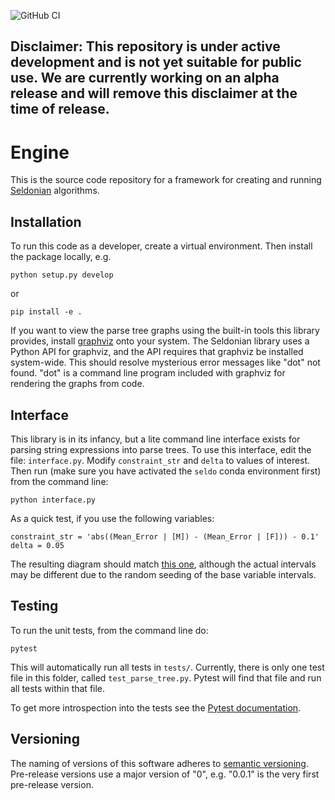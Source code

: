 ![GitHub CI](https://github.com/seldonian-framework/Engine/actions/workflows/test-action.yml/badge.svg)

## Disclaimer: This repository is under active development and is not yet suitable for public use. We are currently working on an alpha release and will remove this disclaimer at the time of release. 

# Engine

This is the source code repository for a framework for creating and running [Seldonian](http://aisafety.cs.umass.edu/) algorithms. 

## Installation
To run this code as a developer, create a virtual environment. Then install the package locally, e.g. 

```
python setup.py develop
```

or 

```
pip install -e .
```

If you want to view the parse tree graphs using the built-in tools this library provides, install [graphviz](https://graphviz.org/download/) onto your system. The Seldonian library uses a Python API for graphviz, and the API requires that graphviz be installed system-wide. This should resolve mysterious error messages like "dot" not found. "dot" is a command line program included with graphviz for rendering the graphs from code. 

## Interface

This library is in its infancy, but a lite command line interface exists for parsing string expressions into parse trees. To use this interface, edit the file: `interface.py`. Modify `constraint_str` and `delta` to values of interest. Then run (make sure you have activated the `seldo` conda environment first) from the command line:
```
python interface.py
```
As a quick test, if you use the following variables:
```
constraint_str = 'abs((Mean_Error | [M]) - (Mean_Error | [F])) - 0.1'
delta = 0.05
```
The resulting diagram should match [this one](example_graph.pdf), although the actual intervals may be different due to the random seeding of the base variable intervals. 

## Testing
To run the unit tests, from the command line do:
```
pytest
```

This will automatically run all tests in `tests/`. Currently, there is only one test file in this folder, called `test_parse_tree.py`. Pytest will find that file and run all tests within that file. 

To get more introspection into the tests see the [Pytest documentation](https://docs.pytest.org/).

## Versioning
The naming of versions of this software adheres to [semantic versioning](https://semver.org/). Pre-release versions use a major version of "0", e.g. "0.0.1" is the very first pre-release version. 